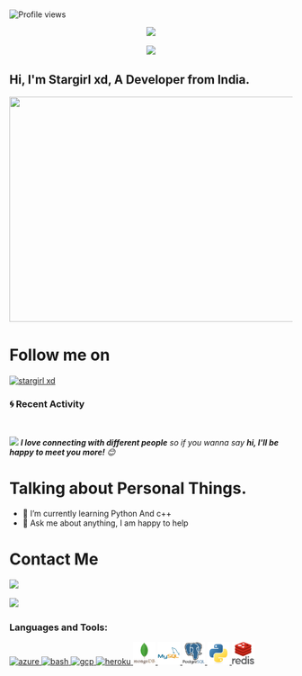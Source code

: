 
 



 <br> ![Profile views](https://komarev.com/ghpvc/?username=Stargirlxd&color=blue&style=flat-square&label=Profile+Views) <p align="center"><a href="https://github.com/Stargirlxd"><img src="https://github-readme-stats.vercel.app/api?username=Stargirlxd&show_icons=true&theme=radical"></a></p> <p align="center"><a href="https://github.com/Stargirlxd"><img src="https://github-readme-stats.vercel.app/api/top-langs/?username=Stargirlxd&theme=radical&layout=compact"></a></p>


## Hi, I'm Stargirl xd, A Developer from India.


<a href="https://t.me/itzstargirl/"><img src="https://i.pinimg.com/originals/e4/26/70/e426702edf874b181aced1e2fa5c6cde.gif" width="600px" height="400px" /></a> 

# Follow me on


<p align="left">
    <a href="https://t.me/itzstargirl" target="blank"><img align="center" src="https://www.pinclipart.com/picdir/middle/374-3744565_telegram-logo-clipart.png" alt="stargirl xd" height="40" width="40" /></a> &nbsp;&nbsp
        
    

</p>

### 🌀 Recent Activity

<!--START_SECTION:activity-->

<!--END_SECTION:activity-->

<br>

<img src="https://media.giphy.com/media/LnQjpWaON8nhr21vNW/giphy.gif" width="40"> <em><b>I love connecting with different people</b> so if you wanna say <b>hi, I'll be happy to meet you more!</b> :blush:</em>

# Talking about Personal Things.

    
- 🌱 I’m currently learning Python And c++
- 💬 Ask me about anything, I am happy to help
 
</p>


# Contact Me

<a href="https://mail.google.com/mail/?view=cm&fs=1&tf=1&to=stargirl.xd07@gmail.com"><img src="https://img.shields.io/badge/gmail-2CA5E0?style=for-the-badge&logo=gmail&logoColor=white" /></a>

<a href="https://t.me/itzstargirl"><img src="https://img.shields.io/badge/Telegram-2CA5E0?style=for-the-badge&logo=telegram&logoColor=white" /></a>

<h3 align="left">Languages and Tools:</h3>
<p align="left">
    <a href="https://azure.microsoft.com/en-in/" target="_blank"> <img src="https://www.vectorlogo.zone/logos/microsoft_azure/microsoft_azure-icon.svg" alt="azure" width="40" height="40" /> </a>
    <a href="https://www.gnu.org/software/bash/" target="_blank"> <img src="https://www.vectorlogo.zone/logos/gnu_bash/gnu_bash-icon.svg" alt="bash" width="40" height="40" /> </a>
    <a href="https://cloud.google.com" target="_blank"> <img src="https://www.vectorlogo.zone/logos/google_cloud/google_cloud-icon.svg" alt="gcp" width="40" height="40" /> </a>
    <a href="https://heroku.com" target="_blank"> <img src="https://www.vectorlogo.zone/logos/heroku/heroku-icon.svg" alt="heroku" width="40" height="40" /> </a>
    <a href="https://www.mongodb.com/" target="_blank"> <img src="https://raw.githubusercontent.com/devicons/devicon/master/icons/mongodb/mongodb-original-wordmark.svg" alt="mongodb" width="40" height="40" /> </a>
    <a href="https://www.mysql.com/" target="_blank"> <img src="https://raw.githubusercontent.com/devicons/devicon/master/icons/mysql/mysql-original-wordmark.svg" alt="mysql" width="40" height="40" /> </a>
    <a href="https://www.postgresql.org" target="_blank"> <img src="https://raw.githubusercontent.com/devicons/devicon/master/icons/postgresql/postgresql-original-wordmark.svg" alt="postgresql" width="40" height="40" /> </a>
    <a href="https://www.python.org" target="_blank"> <img src="https://raw.githubusercontent.com/devicons/devicon/master/icons/python/python-original.svg" alt="python" width="40" height="40" /> </a>
    <a href="https://redis.io" target="_blank"> <img src="https://raw.githubusercontent.com/devicons/devicon/master/icons/redis/redis-original-wordmark.svg" alt="redis" width="40" height="40" /> </a>





                                                                 
